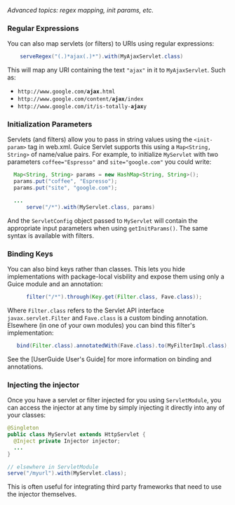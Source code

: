 _Advanced topics: regex mapping, init params, etc._

### Regular Expressions

You can also map servlets (or filters) to URIs using regular expressions:
```java
    serveRegex("(.)*ajax(.)*").with(MyAjaxServlet.class)
```
 
This will map any URI containing the text `"ajax"` in it to `MyAjaxServlet`. Such as:
  * `http://www.google.com/`**`ajax`**`.html`
  * `http://www.google.com/content/`**`ajax`**`/index`
  * `http://www.google.com/it/is-totally-`**`ajax`**`y`

### Initialization Parameters

Servlets (and filters) allow you to pass in string values using the `<init-param>` tag in web.xml. Guice Servlet supports this using a `Map<String, String>` of name/value pairs. For example, to initialize `MyServlet` with two parameters `coffee="Espresso"` and `site="google.com"` you could write:
```java
  Map<String, String> params = new HashMap<String, String>();
  params.put("coffee", "Espresso");
  params.put("site", "google.com");

  ...
      serve("/*").with(MyServlet.class, params)
```

And the `ServletConfig` object passed to `MyServlet` will contain the appropriate input parameters when using `getInitParams()`. The same syntax is available with filters.

### Binding Keys

You can also bind keys rather than classes. This lets you hide implementations with package-local visbility and expose them using only a Guice module and an annotation:
```java
      filter("/*").through(Key.get(Filter.class, Fave.class));
```
 
Where `Filter.class` refers to the Servlet API interface `javax.servlet.Filter` and `Fave.class` is a custom binding annotation. Elsewhere (in one of your own modules) you can bind this filter's implementation:
```java
   bind(Filter.class).annotatedWith(Fave.class).to(MyFilterImpl.class);
```
 
See the [UserGuide User's Guide] for more information on binding and annotations.

### Injecting the injector

Once you have a servlet or filter injected for you using `ServletModule`, you can access the injector at any time by simply injecting it directly into any of your classes:

```java
@Singleton
public class MyServlet extends HttpServlet {
  @Inject private Injector injector;
  ...
}

// elsewhere in ServletModule
serve("/myurl").with(MyServlet.class);
```

This is often useful for integrating third party frameworks that need to use the injector themselves.